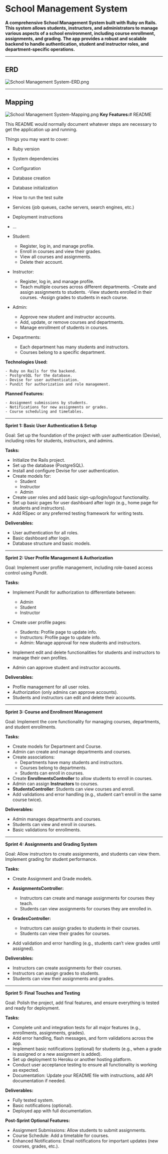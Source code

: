 # School Management System

**A comprehensive School Management System built with Ruby on Rails. This system allows students, instructors, and administrators to manage various aspects of a school environment, including course enrollment, assignments, and grading. The app provides a robust and scalable backend to handle authentication, student and instructor roles, and department-specific operations.**

***

## ERD
![School Management System-ERD.png](Database%20-%20solutions/School%20Management%20System-ERD.png)
***
## Mapping
![School Management System-Mapping.png](Database%20-%20solutions/School%20Management%20System-Mapping.png)
**Key Features:**# README

This README would normally document whatever steps are necessary to get the
application up and running.

Things you may want to cover:

* Ruby version

* System dependencies

* Configuration

* Database creation

* Database initialization

* How to run the test suite

* Services (job queues, cache servers, search engines, etc.)

* Deployment instructions

* ...
- Student:

    - Register, log in, and manage profile.
    - Enroll in courses and view their grades.
    - View all courses and assignments.
    - Delete their account.


- Instructor:
    - Register, log in, and manage profile.
    - Teach multiple courses across different departments.
      -Create and assign assignments to students.
      -View students enrolled in their courses.
      -Assign grades to students in each course.


-  Admin:
    - Approve new student and instructor accounts.
    - Add, update, or remove courses and departments.
    - Manage enrollment of students in courses.


- Departments:

    - Each department has many students and instructors.
    - Courses belong to a specific department.


**Technologies Used:**

    - Ruby on Rails for the backend.
    - PostgreSQL for the database.
    - Devise for user authentication.
    - Pundit for authorization and role management.

**Planned Features:**

    - Assignment submissions by students.
    - Notifications for new assignments or grades.
    - Course scheduling and timetables.



***

**Sprint 1: Basic User Authentication & Setup**

Goal: Set up the foundation of the project with user authentication (Devise), including roles for students, instructors, and admins.

**Tasks:**

* Initialize the Rails project.
* Set up the database (PostgreSQL).
* Install and configure Devise for user authentication.
* Create models for:
    - Student
    - Instructor
    - Admin
* Create user roles and add basic sign-up/login/logout functionality.
* Set up basic pages for user dashboard after login (e.g., home page for students and instructors).
* Add RSpec or any preferred testing framework for writing tests.

**Deliverables:**
* User authentication for all roles.
* Basic dashboard after login.
* Database structure and basic models.
***
**Sprint 2: User Profile Management & Authorization**

Goal: Implement user profile management, including role-based access control using Pundit.

**Tasks:**
* Implement Pundit for authorization to differentiate between:
    - Admin
    - Student
    - Instructor


* Create user profile pages:
    - Students: Profile page to update info.
    - Instructors: Profile page to update info.
    - Admin: Manage approval for new students and instructors.


* Implement edit and delete functionalities for students and instructors to manage their own profiles.
* Admin can approve student and instructor accounts.


**Deliverables:**
* Profile management for all user roles.
* Authorization (only admins can approve accounts).
* Students and instructors can edit and delete their accounts.
***
**Sprint 3: Course and Enrollment Management**

Goal: Implement the core functionality for managing courses, departments, and student enrollments.

**Tasks:**

* Create models for Department and Course.
* Admin can create and manage departments and courses.
* Create associations:
    - Departments have many students and instructors.
    - Courses belong to departments.
    - Students can enroll in courses.
* Create **EnrollmentsController** to allow students to enroll in courses.
* Admin can assign **Instructors** to courses.
* **StudentsController**: Students can view courses and enroll.
* Add validations and error handling (e.g., student can’t enroll in the same course twice).


**Deliverables:**

- Admin manages departments and courses.
- Students can view and enroll in courses.
- Basic validations for enrollments.
***
**Sprint 4: Assignments and Grading System**

Goal: Allow instructors to create assignments, and students can view them. Implement grading for student performance.

**Tasks:**
* Create Assignment and Grade models.
* **AssignmentsController:**
    - Instructors can create and manage assignments for courses they teach.
    - Students can view assignments for courses they are enrolled in.


* **GradesController:**
    - Instructors can assign grades to students in their courses.
    - Students can view their grades for courses.
* Add validation and error handling (e.g., students can’t view grades until assigned).

**Deliverables:**
- Instructors can create assignments for their courses.
- Instructors can assign grades to students.
- Students can view their assignments and grades.
***
**Sprint 5: Final Touches and Testing**

Goal: Polish the project, add final features, and ensure everything is tested and ready for deployment.

**Tasks:**
* Complete unit and integration tests for all major features (e.g., enrollments, assignments, grades).
* Add error handling, flash messages, and form validations across the app.
* Implement basic notifications (optional) for students (e.g., when a grade is assigned or a new assignment is added).
* Set up deployment to Heroku or another hosting platform.
* Conduct user acceptance testing to ensure all functionality is working as expected.
* Documentation: Update your README file with instructions, add API documentation if needed.

**Deliverables:**
* Fully tested system.
* Basic notifications (optional).
* Deployed app with full documentation.


**Post-Sprint Optional Features:**

- Assignment Submissions: Allow students to submit assignments.
- Course Schedule: Add a timetable for courses.
- Enhanced Notifications: Email notifications for important updates (new courses, grades, etc.).
